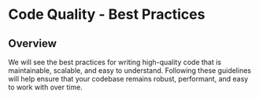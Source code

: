 # Code Quality - Best Practices

## Overview
We will see the best practices for writing high-quality code that is maintainable, scalable, and easy to understand. Following these guidelines will help ensure that your codebase remains robust, performant, and easy to work with over time.
